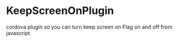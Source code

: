 KeepScreenOnPlugin
==================

cordova plugin so you can turn keep screen on Flag on and off from javascript
